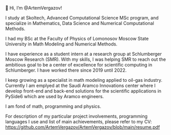 👋 Hi, I’m @ArtemVergazov!

I study at Skoltech, Advanced Computational Science MSc program, and specialize in Mathematics, Data Science and Numerical Computational Methods.

I had my BSc at the Faculty of Physics of Lomonosov Moscow State University in Math Modeling and Numerical Methods.

I have experience as a student intern at a research group at Schlumberger Moscow Research (SMR). With my skills, I was helping SMR to reach out the ambitious goal to be a center of excellence for scientific computing in Schlumberger. I have worked there since 2019 until 2022.

I keep growing as a specialist in math modeling applied to oil-gas industry. Currently I am emplyed at the Saudi Aramco Innovations center where I develop front-end and back-end solutions for the scientific applications in PySide6 which are used by Aramco engineers.

I am fond of math, programming and physics.

For description of my particular project involvements, programming languages I use and list of main achievements, please refer to my CV: 
https://github.com/ArtemVergazov/ArtemVergazov/blob/main/resume.pdf

<!---
ArtemVergazov/ArtemVergazov is a ✨ special ✨ repository because its `README.md` (this file) appears on your GitHub profile.
You can click the Preview link to take a look at your changes.
--->
